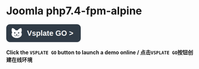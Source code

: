 # Joomla php7.4-fpm-alpine

<a href="https://www.vsplate.com/?docker-compose=https://github.com/vsplate/dcenvs/joomla/php7.4-fpm-alpine"><img alt="VSPLATE GO" src="https://raw.githubusercontent.com/vsplate/images/master/vsgo_btn.png" width="200px"></a>

**Click the `VSPLATE GO` button to launch a demo online / 点击`VSPLATE GO`按钮创建在线环境**